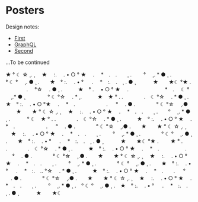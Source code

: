 # Posters
Design notes:
 - [First](https://github.com/artkostm/posters/blob/master/FIRST_DN.md)
 - [GraphQL](https://github.com/artkostm/posters/blob/master/GRAPHQL.md)
 - [Second](https://github.com/artkostm/posters/blob/master/SECOND.md)
 

...To be continued

★ ° ☾ ☆ ¸. ¸ 　★　 :.　 . • ○ ° ★　 .　 *　.　.　　¸ .　　 ° 　¸. * ● ¸ .　　　　° ☾ ° 　¸. ● ¸ .　　★　° :.　 . • ° 　 .　 *　:.　.　¸ . ● ¸ 　　　★　　★☾ °★ . 　　　　.　 °☆ 　. ● ¸ .　　　★　° .　 • ○ ° ★　 .　　　　　　　*　.　 ☾ ° 　¸.* ● ¸ 　　　　° ☾ °☆ 　. * ¸.　　　★　★ ° . .　　　　.　☾ °☆ 　. * ● ¸ .　　　★　° :.　 . • ○ °★　 .　 *　.　　　　　　. 　 ° 　. ● .　　　　° ☾ °☆ 　¸.● 　　★　　★ ° ☾ ☆ ¸. ¸ 　★　 :.　 . • ○ ° ★　 .　 *　.　.　　¸ .　　° 　¸. * ● ¸ . 　　　° ☾　★ ° . .　　　　.　☾ °☆ 　. * ● ¸ .　　　★　° :.　 . • ○ ° ★　 .　 *　.　　　　　　. 　 ° 　. ● .　　　　° ☾ °☆ 　¸.● .　　★　　★ ° ☾ ☆ ¸. ¸ 　★　 :.　 . • ○ ° ★　 .　 *　.　.　　¸ .　　 ° 　¸. * ● ¸ .　　　　° ☾ ° 　¸. ● ¸ .　　★　° :.　 . • ° 　 .　 *　:.　.　¸ . ● ¸ 　　　★　　★☾ °★ . 　　★ ° . .　　　　.　☾ °☆ 　. * ● ¸ .　　　★　° :.　 . • ○ ° ★　 .　 *　.　　　　　. 　 ° 　. ● .　　　　° ☾ °☆ 　¸.● .　　★　　★ ° ☾ ☆ ¸. ¸ 　★　 :.　 . • ○ ° ★　 .　 *　.　.　　¸ .　　 ° 　¸. * ● ¸ .　　　　° ☾ ° 　¸. ● ¸ .　　★　° :.　 . • ° 　 .　 *　:.　.. °☆ 　. * ● ¸ .　　　★　° :.　 . • ○ ° ★　 .　 *　.　　. 　 ° 　. ● .　　　　° ☾ °☆ 　¸.● .　　★　　★ ° ☾ ☆ ¸. ¸ 　★　 :.　 . • ○ ° ★　 .　 *　.　.　　¸ .　　 ° 　¸. * ● ¸ .　° ☾ ° 　¸. ● ¸ .　★　° :.　 . • ° 　 .　 *　:.　.　¸ . ● ¸ 　　　★　　★☾
